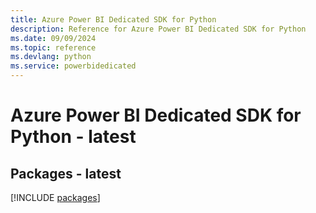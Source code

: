 ```yaml
---
title: Azure Power BI Dedicated SDK for Python
description: Reference for Azure Power BI Dedicated SDK for Python
ms.date: 09/09/2024
ms.topic: reference
ms.devlang: python
ms.service: powerbidedicated
---
```

# Azure Power BI Dedicated SDK for Python - latest
## Packages - latest
[!INCLUDE [packages](power-bi-dedicated-index.md)]